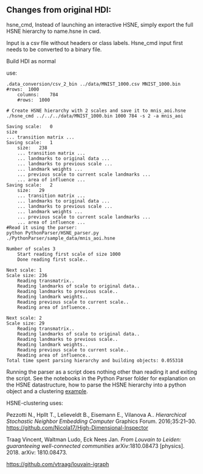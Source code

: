 ## Changes from original HDI:

hsne_cmd, Instead of launching an interactive HSNE, simply export the full HSNE hierarchy to name.hsne in cwd.

Input is a csv file without headers or class labels. Hsne_cmd input first needs to be converted to a binary file.

Build HDI as normal

use:

	.data_conversion/csv_2_bin ../data/MNIST_1000.csv MNIST_1000.bin
	#rows:	1000
		columns:	784
		#rows:	1000

	# Create HSNE hierarchy with 2 scales and save it to mnis_aoi.hsne
	./hsne_cmd ../../../data/MNIST_1000.bin 1000 784 -s 2 -a mnis_aoi
	
	Saving scale:	0
	size	
	... transition matrix ...	
	Saving scale:	1
		size:	238
		... transition matrix ...
		... landmarks to original data ...
		... landmarks to previous scale ...
		... landmark weights ...
		... previous scale to current scale landmarks ...
		... area of influence ...
	Saving scale:	2
		size:	29
		... transition matrix ...
		... landmarks to original data ...
		... landmarks to previous scale ...
		... landmark weights ...
		... previous scale to current scale landmarks ...
		... area of influence ...
	#Read it using the parser:
	python PythonParser/HSNE_parser.py ./PythonParser/sample_data/mnis_aoi.hsne

	Number of scales 3
		Start reading first scale of size 1000
		Done reading first scale..

	Next scale: 1
	Scale size: 236
		Reading transmatrix..
		Reading landmarks of scale to original data..
		Reading landmarks to previous scale..
		Reading landmark weights..
		Reading previous scale to current scale..
		Reading area of influence..

	Next scale: 2
	Scale size: 29
		Reading transmatrix..
		Reading landmarks of scale to original data..
		Reading landmarks to previous scale..
		Reading landmark weights..
		Reading previous scale to current scale..
		Reading area of influence..
	Total time spent parsing hierarchy and building objects: 0.055318
	

Running the parser as a script does nothing other than reading it and exiting the script. See the notebooks in the Python Parser folder for explanation on the HSNE datastructure, how to parse the HSNE hierarchy into a python object and a clustering [example](https://github.com/paulderaadt/HSNE-clustering/blob/master/PythonParser/Louvain_clustering_example.ipynb).


HSNE-clustering uses:

Pezzotti N., Hpllt T., Lelieveldt B., Eisemann E., Vilanova A.. _Hierarchical Stochastic Neighbor Embedding Computer_ Graphics Forum. 2016;35:21–30.
https://github.com/Nicola17/High-Dimensional-Inspector

Traag Vincent, Waltman Ludo, Eck Nees Jan. _From Louvain to Leiden: guaranteeing well-connected communities_ arXiv:1810.08473 [physics]. 2018. arXiv: 1810.08473.

https://github.com/vtraag/louvain-igraph
